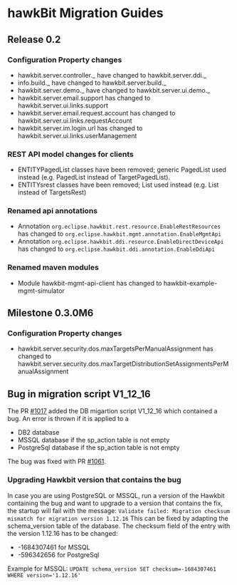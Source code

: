 # hawkBit Migration Guides
## Release 0.2
### Configuration Property changes
- hawkbit.server.controller._ have changed to hawkbit.server.ddi._
- info.build._ have changed to hawkbit.server.build._
- hawkbit.server.demo._ have changed to hawkbit.server.ui.demo._
- hawkbit.server.email.support has changed to hawkbit.server.ui.links.support
- hawkbit.server.email.request.account has changed to hawkbit.server.ui.links.requestAccount
- hawkbit.server.im.login.url has changed to hawkbit.server.ui.links.userManagement

### REST API model changes for clients
- ENTITYPagedList classes have been removed; generic PagedList used instead (e.g. PagedList<TargetRest> instead of TargetPagedList).
- ENTITYsrest classes have been removed; List<ENTITYrest> used instead (e.g. List<TargetRest> instead of TargetsRest)

### Renamed api annotations
- Annotation `org.eclipse.hawkbit.rest.resource.EnableRestResources` has changed to `org.eclipse.hawkbit.mgmt.annotation.EnableMgmtApi`
- Annotation `org.eclipse.hawkbit.ddi.resource.EnableDirectDeviceApi` has changed to `org.eclipse.hawkbit.ddi.annotation.EnableDdiApi`

### Renamed maven modules
- Module hawkbit-mgmt-api-client has changed to hawkbit-example-mgmt-simulator

## Milestone 0.3.0M6
### Configuration Property changes
- hawkbit.server.security.dos.maxTargetsPerManualAssignment has changed to hawkbit.server.security.dos.maxTargetDistributionSetAssignmentsPerManualAssignment

## Bug in migration script V1_12_16
The PR [#1017](https://github.com/eclipse/hawkbit/pull/1017) added the DB migartion script V1_12_16 which contained a bug. An error is thrown if it is applied to a
- DB2 database
- MSSQL database if the sp_action table is not empty
- PostgreSql database if the sp_action table is not empty

The bug was fixed with PR [#1061](https://github.com/eclipse/hawkbit/pull/1061).

### Upgrading Hawkbit version that contains the bug
In case you are using PostgreSQL or MSSQL, run a version of the Hawkbit containing the bug and want to upgrade to a version that contains the fix, the startup will fail with the message: `Validate failed: Migration checksum mismatch for migration version 1.12.16`
This can be fixed by adapting the schema_version table of the database. The checksum field of the entry with the version 1.12.16 has to be changed:
- -1684307461 for MSSQL
- -596342656 for PostgreSql

Example for MSSQL: `UPDATE schema_version SET checksum=-1684307461 WHERE version='1.12.16'`
